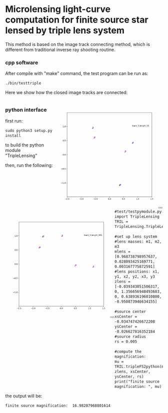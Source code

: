 # Microlensing light-curve computation for finite source star lensed by triple lens system

This method is based on the image track connecting method, which is different from traditional inverse ray shooting routine.

### cpp software

After compile with "make" command, the test program can be run as:

```
./bin/testtriple
```

Here we show how the closed image tracks are connected:

<img align="right" src="./doc/connected_track_eg.gif" width="350" height="350"><img align="left" src="./doc/connected_track_eg2.gif" width="350" height="350"> 















```

```

### python interface

first run:

```
sudo python3 setup.py install
```

to build the python module "TripleLensing"

then, run the following:

```
#test/testpymodule.py
import TripleLensing
TRIL = TripleLensing.TripleLensing()

#set up lens system
#lens masses: m1, m2, m3
mlens = [0.968738798957637, 0.028093425169771, 0.003167775872591]
#lens positions: x1, y1, x2, y2, x3, y3
zlens = [-0.039343051506317, 0, 1.356656948493683, 0, 0.638936196010800, -0.950873946634155]

#source center
xsCenter = -0.034747426672208
ysCenter = -0.026627816352184
#source radius
rs = 0.005

#compute the magnification:
mu = TRIL.tripleFS2python(mlens, zlens, xsCenter, ysCenter, rs)
print("finite source magnification: ", mu)
```

the output will be:

```
finite source magnification:  16.98207968801614
```


